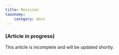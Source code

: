 ```yaml
---
title: Revision
taxonomy:
    category: docs
---
```


### (Article in progress)
This article is incomplete and will be updated shortly.
